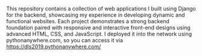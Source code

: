 This repository contains a collection of web applications I built using Django for the backend, showcasing my experience in developing dynamic and functional websites. Each project demonstrates a strong backend foundation paired with responsive and interactive front-end designs using advanced HTML, CSS, and JavaScript. I deployed it into the network using pythonanywhere.com, so you can access it via https://dls2019.pythonanywhere.com/
